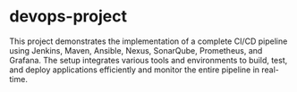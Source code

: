 # devops-project
This project demonstrates the implementation of a complete CI/CD pipeline using Jenkins, Maven, Ansible, Nexus, SonarQube, Prometheus, and Grafana. The setup integrates various tools and environments to build, test, and deploy applications efficiently and monitor the entire pipeline in real-time.
